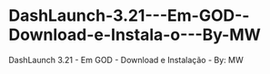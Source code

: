 # DashLaunch-3.21---Em-GOD--Download-e-Instala-o---By-MW
DashLaunch 3.21 - Em GOD - Download e Instalação - By: MW
